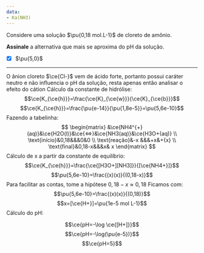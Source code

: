 ```yaml
---
data:
- Ka(NH3)
---
```


Considere uma solução $\pu{0,18 mol.L-1}$ de cloreto de amônio.

**Assinale** a alternativa que mais se aproxima do pH da solução.

- [x] $\pu{5,0}$

---

O ânion cloreto $\ce{Cl-}$ vem de ácido forte, portanto possui caráter neutro e não influencia o pH da solução, resta apenas então analisar o efeito do cátion
Cálculo da constante de hidrólise:
$$\ce{K_{\ce{h}}}=\frac{\ce{K}_{\ce{w}}}{\ce{K}_{\ce{b}}}$$
$$\ce{K_{\ce{h}}}=\frac{\pu{e-14}}{\pu{1,8e-5}}=\pu{5,6e-10}$$
Fazendo a tabelinha:
$$
\begin{matrix}
    &\ce{NH4^{+}(aq)}&\ce{H2O(l)}&\ce{<=>}&\ce{NH3(aq)}&\ce{H3O+(aq)} \\ \text{início}&0,18&&&0&0 \\ \text{reação}&-x &&&+x&+{x}  \\ \text{final}&0,18-x&&&x& x
\end{matrix}
$$
Cálculo de x a partir da constante de equilíbrio:
$$\ce{K_{\ce{h}}}=\frac{\ce{[H3O+][NH3]}}{[\ce{NH4+}]}$$
$$\pu{5,6e-10}=\frac{(x)(x)}{(0,18-x)}$$
Para facilitar as contas, tome a hipótese $0,18-x\approx 0,18$
Ficamos com:
$$\pu{5,6e-10}=\frac{(x)(x)}{(0,18)}$$
$$x=[\ce{H+}]=\pu{1e-5 mol L-1}$$
Cálculo do pH:

$$\ce{pH=-\log \ce{[H+]}}$$
$$\ce{pH=-\log(\pu{e-5})}$$
$$\ce{pH=5}$$

